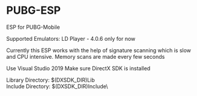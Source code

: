 # PUBG-ESP

ESP for PUBG-Mobile

Supported Emulators: LD Player - 4.0.6 only for now

Currently this ESP works with the help of signature scanning which is slow and CPU intensive.
Memory scans are made every few seconds

Use Visual Studio 2019
Make sure DirectX SDK is installed

Library Directory: $(DXSDK_DIR)Lib\
Include Directory: $(DXSDK_DIR)Include\
